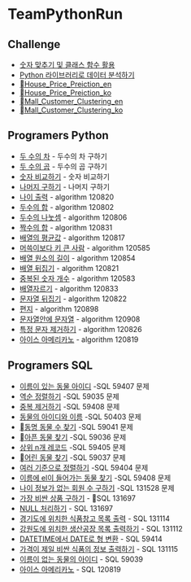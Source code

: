 # TeamPythonRun

## Challenge
- [숫자 맞추기 및 클래스 함수 활용](docs/eungyukim/RandomNumber.md)
- [Python 라이브러리로 데이터 분석하기](docs/eungyukim/CrimeOccurrence.md)
- [House_Price_Preiction_en](docs/ml/House_Price_Prediction_en.md)
- [House_Price_Preiction_ko](docs/ml/House_Price_Prediction_ko.md)
- [Mall_Customer_Clustering_en](docs/ml/Mall_Customer_Clustering_en.md)
- [Mall_Customer_Clustering_ko](docs/ml/Mall_Customers_Clustering_ko.md)

## Programers Python
- [두 수의 차](docs/eungyukim/Substaction.md) - 두수의 차 구하기
- [두 수의 곱](docs/eungyukim/programmers_120804.md) - 두수의 곱 구하기
- [숫자 비교하기](docs/eungyukim/algorithm_120807.md) - 숫자 비교하기
- [나머지 구하기](docs/eungyukim/algorithm_120810.md) - 나머지 구하기
- [나이 출력](docs/eungyukim/algorithm_120820.md) - algorithm 120820
- [두수의 합](docs/eungyukim/algorithm_120802.md) - algorithm 120802
- [두수의 나눗셈](docs/eungyukim/algorithm_120806.md) - algorithm 120806
- [짝수의 합](docs/eungyukim/algorithm_120831.md) - algorithm 120831
- [배열의 평균값](docs/eungyukim/algorithm_120817.md) - algorithm 120817
- [머쓱이보다 키 큰 사람](docs/eungyukim/algorithm_120585.md) - algorithm 120585
- [배열 원소의 길이](docs/eungyukim/algorithm_120854.md) - algorithm 120854
- [배열 뒤집기](docs/eungyukim/algorithm_120821.md) - algorithm 120821
- [중복된 숫자 개수](docs/eungyukim/algorithm_120583.md) - algorithm 120583
- [배열자르기](docs/eungyukim/algorithm_120833.md) - algorithm 120833
- [문자열 뒤집기](docs/eungyukim/algorithm_120822.md) - algorithm 120822
- [편지](docs/eungyukim/algorithm_120898.md) - algorithm 120898
- [문자열안에 문자열](docs/eungyukim/algorithm_120908.md) - algorithm 120908
- [특정 문자 제거하기](docs/eungyukim/algorithm_120826.md) - algorithm 120826
- [아이스 아메리카노](docs/eungyukim/algorithm_120819.md) - algorithm 120819

## Programers SQL
- [이름이 있는 동물 아이디](docs/eungyukim/SQL_59407.md) -SQL 59407 문제
- [역순 정렬하기](docs/eungyukim/SQL_59035.md) -SQL 59035 문제
- [중복 제거하기](docs/eungyukim/SQL_59408.md) -SQL 59408 문제
- [동물의 아이디와 이름](docs/eungyukim/SQL_50403.md) -SQL 50403 문제
- [동명 동물 수 찾기](docs/eungyukim/SQL_59041.md) -SQL 59041 문제
- [아픈 동물 찾기](docs/eungyukim/SQL_59036.md) -SQL 59036 문제
- [상위 n개 레코드](docs/eungyukim/SQL_59405.md) -SQL 59405 문제
- [어린 동물 찾기](docs/eungyukim/SQL_59037.md) -SQL 59037 문제
- [여러 기준으로 정렬하기](docs/eungyukim/SQL_59404.md) -SQL 59404 문제
- [이름에 el이 들어가는 동물 찾기](docs/eungyukim/SQL_59408.md) -SQL 59408 문제
- [나이 정보가 없는 회원 수 구하기](docs/eungyukim/SQL_131528.md) -SQL 131528 문제
- [가장 비싼 상품 구하기](docs/eungyukim/SQL_131697.md) - SQL 131697
- [NULL 처리하기](docs/eungyukim/SQL_59410.md) - SQL 131697
- [경기도에 위치한 식품창고 목록 출력](docs/eungyukim/SQL_131114.md) - SQL 131114
- [강원도에 위치한 생산공장 목록 출력하기](docs/eungyukim/SQL_131112.md) - SQL 131112
- [DATETIME에서 DATE로 형 변환](docs/eungyukim/SQL_59414.md) - SQL 59414
- [가격이 제일 비싼 식품의 정보 출력하기](docs/eungyukim/SQL_131115.md) - SQL 131115
- [이름이 없는 동물의 아이디](docs/eungyukim/SQL_59039.md) - SQL 59039
- [아이스 아메리카노](docs/eungyukim/SQL_120819.md) - SQL 120819
